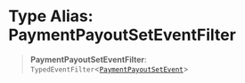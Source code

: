 # Type Alias: PaymentPayoutSetEventFilter

> **PaymentPayoutSetEventFilter**: `TypedEventFilter`\<[`PaymentPayoutSetEvent`](PaymentPayoutSetEvent.md)\>
